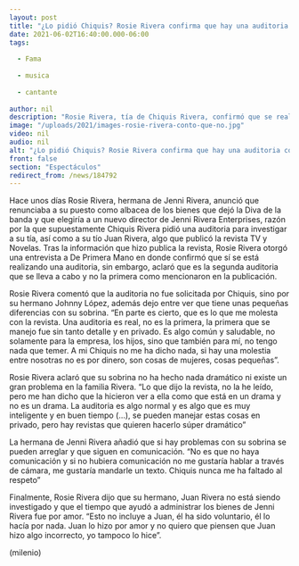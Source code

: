 ```yaml
---
layout: post
title: "¿Lo pidió Chiquis? Rosie Rivera confirma que hay una auditoria contra ella por herencia de Jenni Rivera"
date: 2021-06-02T16:40:00.000-06:00
tags:
  
  - Fama
  
  - musica
  
  - cantante
  
author: nil
description: "Rosie Rivera, tía de Chiquis Rivera, confirmó que se realiza una auditoría para que se investigue a ella por manejar la empresa de su hermana, Jenni Rivera. "
image: "/uploads/2021/images-rosie-rivera-conto-que-no.jpg"
video: nil
audio: nil
alt: "¿Lo pidió Chiquis? Rosie Rivera confirma que hay una auditoria contra ella por herencia de Jenni Rivera"
front: false
section: "Espectáculos"
redirect_from: /news/184792
---
```


Hace unos días Rosie Rivera, hermana de Jenni Rivera, anunció que renunciaba a su puesto como albacea de los bienes que dejó la Diva de la banda y que elegiría a un nuevo director de Jenni Rivera Enterprises, razón por la que supuestamente Chiquis Rivera pidió una auditoria para investigar a su tía, así como a su tío Juan Rivera, algo que publicó la revista TV y Novelas. Tras la información que hizo publica la revista, Rosie Rivera otorgó una entrevista a De Primera Mano en donde confirmó que sí se está realizando una auditoria, sin embargo, aclaró que es la segunda auditoria que se lleva a cabo y no la primera como mencionaron en la publicación. 

Rosie Rivera comentó que la auditoria no fue solicitada por Chiquis, sino por su hermano Johnny López, además dejo entre ver que tiene unas pequeñas diferencias con su sobrina. “En parte es cierto, que es lo que me molesta con la revista. Una auditoria es real, no es la primera, la primera que se manejo fue sin tanto detalle y en privado. Es algo común y saludable, no solamente para la empresa, los hijos, sino que también para mí, no tengo nada que temer. A mi Chiquis no me ha dicho nada, si hay una molestia entre nosotras no es por dinero, son cosas de mujeres, cosas pequeñas”. 

Rosie Rivera aclaró que su sobrina no ha hecho nada dramático ni existe un gran problema en la familia Rivera. “Lo que dijo la revista, no la he leído, pero me han dicho que la hicieron ver a ella como que está en un drama y no es un drama. La auditoria es algo normal y es algo que es muy inteligente y en buen tiempo (…), se pueden manejar estas cosas en privado, pero hay revistas que quieren hacerlo súper dramático” 

La hermana de Jenni Rivera añadió que si hay problemas con su sobrina se pueden arreglar y que siguen en comunicación. “No es que no haya comunicación y si no hubiera comunicación no me gustaría hablar a través de cámara, me gustaría mandarle un texto. Chiquis nunca me ha faltado al respeto” 

Finalmente, Rosie Rivera dijo que su hermano, Juan Rivera no está siendo investigado y que el tiempo que ayudó a administrar los bienes de Jenni Rivera fue por amor. “Esto no incluye a Juan, él ha sido voluntario, él lo hacía por nada. Juan lo hizo por amor y no quiero que piensen que Juan hizo algo incorrecto, yo tampoco lo hice”. 

(milenio)